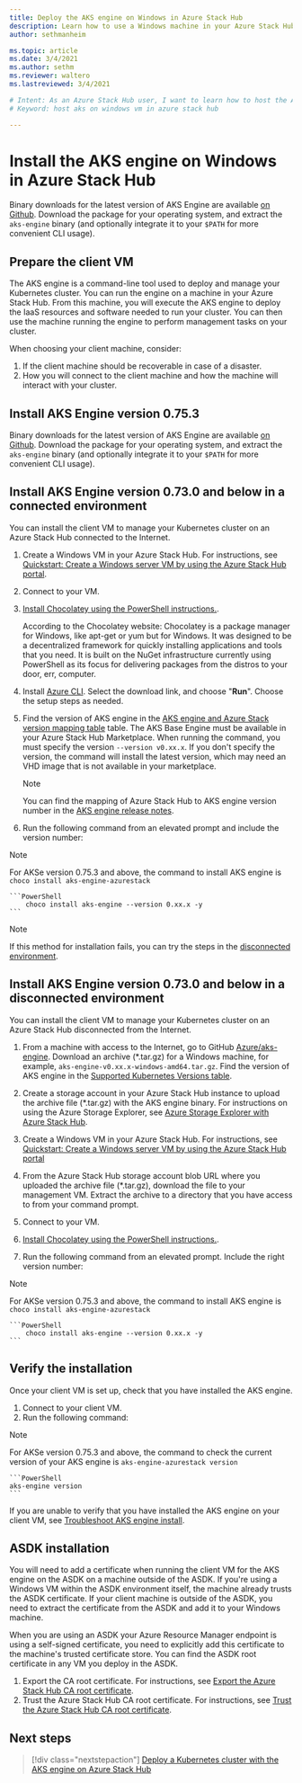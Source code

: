 ```yaml
---
title: Deploy the AKS engine on Windows in Azure Stack Hub 
description: Learn how to use a Windows machine in your Azure Stack Hub to host the AKS engine in order to deploy and manage a Kubernetes cluster.
author: sethmanheim

ms.topic: article
ms.date: 3/4/2021
ms.author: sethm
ms.reviewer: waltero
ms.lastreviewed: 3/4/2021

# Intent: As an Azure Stack Hub user, I want to learn how to host the AKS engine on a Windows VM so that I can deploy the AKS engine on Windows in Azure Stack Hub.
# Keyword: host aks on windows vm in azure stack hub 

---
```



# Install the AKS engine on Windows in Azure Stack Hub

Binary downloads for the latest version of AKS Engine are available [on Github](https://github.com/Azure/aks-engine-azurestack/releases/latest). Download the package for your operating system, and extract the `aks-engine` binary (and optionally integrate it to your `$PATH` for more convenient CLI usage).

## Prepare the client VM

The AKS engine is a command-line tool used to deploy and manage your Kubernetes cluster. You can run the engine on a machine in your Azure Stack Hub. From this machine, you will execute the AKS engine to deploy the IaaS resources and software needed to run your cluster. You can then use the machine running the engine to perform management tasks on your cluster.

When choosing your client machine, consider:

1. If the client machine should be recoverable in case of a disaster.
3. How you will connect to the client machine and how the machine will interact with your cluster.


## Install AKS Engine version 0.75.3

Binary downloads for the latest version of AKS Engine are available [on Github](https://github.com/Azure/aks-engine/releases/latest). Download the package for your operating system, and extract the `aks-engine` binary (and optionally integrate it to your `$PATH` for more convenient CLI usage).


## Install AKS Engine version 0.73.0 and below in a connected environment

You can install the client VM to manage your Kubernetes cluster on an Azure Stack Hub connected to the Internet.

1. Create a Windows VM in your Azure Stack Hub. For instructions, see [Quickstart: Create a Windows server VM by using the Azure Stack Hub portal](./azure-stack-quick-windows-portal.md).
2. Connect to your VM.
3. [Install Chocolatey using the PowerShell instructions.](https://chocolatey.org/install#install-with-powershellexe). 

    According to the Chocolatey website: Chocolatey is a package manager for Windows, like apt-get or yum but for Windows. It was designed to be a decentralized framework for quickly installing applications and tools that you need. It is built on the NuGet infrastructure currently using PowerShell as its focus for delivering packages from the distros to your door, err, computer.
4. Install [Azure CLI](/cli/azure/install-azure-cli-windows). Select the download link, and choose "**Run**". Choose the setup steps as needed.
5. Find the version of AKS engine in the [AKS engine and Azure Stack version mapping table](kubernetes-aks-engine-release-notes.md#aks-engine-and-azure-stack-version-mapping) table. The AKS Base Engine must be available in your Azure Stack Hub Marketplace. When running the command, you must specify the version `--version v0.xx.x`. If you don't specify the version, the command will install the latest version, which may need an VHD image that is not available in your marketplace.
    > [!NOTE]  
    > You can find the mapping of Azure Stack Hub to AKS engine version number in the [AKS engine release notes](kubernetes-aks-engine-release-notes.md#aks-engine-and-azure-stack-version-mapping).
6. Run the following command from an elevated prompt and include the version number:

> [!Note]
> For AKSe version 0.75.3 and above, the command to install AKS engine is `choco install aks-engine-azurestack` 

    ```PowerShell  
        choco install aks-engine --version 0.xx.x -y
    ```

> [!NOTE]  
> If this method for installation fails, you can try the steps in the [disconnected environment](#install-in-a-disconnected-environment).

## Install AKS Engine version 0.73.0 and below in a disconnected environment

You can install the client VM to manage your Kubernetes cluster on an Azure Stack Hub disconnected from the Internet.

1.  From a machine with access to the Internet, go to GitHub [Azure/aks-engine](https://github.com/Azure/aks-engine/releases/latest). Download an archive (*.tar.gz) for a Windows machine, for example, `aks-engine-v0.xx.x-windows-amd64.tar.gz`. Find the version of AKS engine in the [Supported Kubernetes Versions table](kubernetes-aks-engine-release-notes.md#aks-engine-and-azure-stack-version-mapping).

2.  Create a storage account in your Azure Stack Hub instance to upload the archive file (*.tar.gz) with the AKS engine binary. For instructions on using the Azure Storage Explorer, see [Azure Storage Explorer with Azure Stack Hub](./azure-stack-storage-connect-se.md).

3. Create a Windows VM in your Azure Stack Hub. For instructions, see [Quickstart: Create a Windows server VM by using the Azure Stack Hub portal](./azure-stack-quick-windows-portal.md)

4.  From the Azure Stack Hub storage account blob URL where you uploaded the archive file (*.tar.gz), download the file to your management VM. Extract the archive to a directory that you have access to from your command prompt.

5. Connect to your VM.

6. [Install Chocolatey using the PowerShell instructions.](https://chocolatey.org/install#install-with-powershellexe). 

7.  Run the following command from an elevated prompt. Include the right version number:

> [!Note]
> For AKSe version 0.75.3 and above, the command to install AKS engine is `choco install aks-engine-azurestack` 

    ```PowerShell  
        choco install aks-engine --version 0.xx.x -y
    ```

## Verify the installation

Once your client VM is set up, check that you have installed the AKS engine.

1. Connect to your client VM.
2. Run the following command:

> [!Note]
> For AKSe version 0.75.3 and above, the command to check the current version of your AKS engine is `aks-engine-azurestack version` 

    ```PowerShell  
    aks-engine version
    ```

If you are unable to verify that you have installed the AKS engine on your client VM, see [Troubleshoot AKS engine install](azure-stack-kubernetes-aks-engine-troubleshoot.md).


## ASDK installation

You will need to add a certificate when running the client VM for the AKS engine on the ASDK on a machine outside of the ASDK. If you're using a Windows VM within the ASDK environment itself, the machine already trusts the ASDK certificate. If your client machine is outside of the ASDK, you need to extract the certificate from the ASDK and add it to your Windows machine.

When you are using an ASDK your Azure Resource Manager endpoint is using a self-signed certificate, you need to explicitly add this certificate to the machine's trusted certificate store. You can find the ASDK root certificate in any VM you deploy in the ASDK.

1. Export the CA root certificate. For instructions, see [Export the Azure Stack Hub CA root certificate](../asdk/asdk-cli.md#export-the-azure-stack-hub-ca-root-certificate).
2. Trust the Azure Stack Hub CA root certificate. For instructions, see [Trust the Azure Stack Hub CA root certificate](../asdk/asdk-cli.md#trust-the-certificate).

## Next steps

> [!div class="nextstepaction"]
> [Deploy a Kubernetes cluster with the AKS engine on Azure Stack Hub](azure-stack-kubernetes-aks-engine-deploy-cluster.md)
